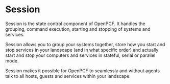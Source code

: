Session
=======
Session is the state control component of OpenPCF. It handles the grouping, command execution, starting and stopping of systems and services.

Session allows you to group your systems together, store how you start and stop services in your landscape (and in what specific order) and actually start and stop your computers and services in stateful, serial or parallel mode.

Session makes it possible for OpenPCF to seamlessly and without agents talk to all hosts, guests and services within your landscape.

